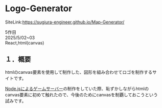 # Logo-Generator

SiteLink:<https://sugiura-engineer.github.io/Map-Generator/><br>

5作目<br>
2025/5/02~03<br>
React,html(canvas)<br>

## １．概要
htmlのcanvas要素を使用して制作した、図形を組み合わせてロゴを制作するサイトです。<br>



[Node.jsによるゲームサーバー](https://github.com/Sugiura-Engineer/sample_GameServer)の制作をしていた際、恥ずかしながらhtmlのcanvas要素に初めて触れたので、今後のためにcanvasを制覇しておこうという試みです。<br>
